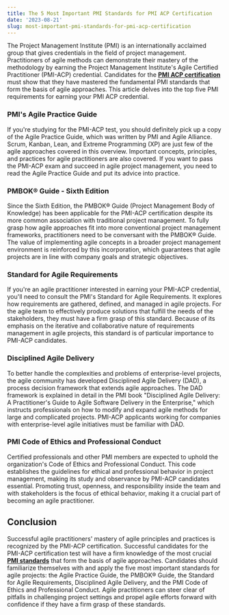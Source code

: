 ```yaml
---
title: The 5 Most Important PMI Standards for PMI ACP Certification
date: '2023-08-21'
slug: most-important-pmi-standards-for-pmi-acp-certification
---
```

<!-- wp:paragraph -->
<p>The Project Management Institute (PMI) is an internationally acclaimed group that gives credentials in the field of project management. Practitioners of agile methods can demonstrate their mastery of the methodology by earning the Project Management Institute's Agile Certified Practitioner (PMI-ACP) credential. Candidates for the <a href="https://staragile.com/in/agile-and-scrum/pmi-acp-certification-training"><strong>PMI ACP certification</strong></a> must show that they have mastered the fundamental PMI standards that form the basis of agile approaches. This article delves into the top five PMI requirements for earning your PMI ACP credential.</p>
<!-- /wp:paragraph -->

<!-- wp:heading {"level":3} -->
<h3 class="wp-block-heading">PMI's Agile Practice Guide</h3>
<!-- /wp:heading -->

<!-- wp:paragraph -->
<p>If you're studying for the PMI-ACP test, you should definitely pick up a copy of the Agile Practice Guide, which was written by PMI and Agile Alliance. Scrum, Kanban, Lean, and Extreme Programming (XP) are just few of the agile approaches covered in this overview. Important concepts, principles, and practices for agile practitioners are also covered. If you want to pass the PMI-ACP exam and succeed in agile project management, you need to read the Agile Practice Guide and put its advice into practice.</p>
<!-- /wp:paragraph -->

<!-- wp:heading {"level":3} -->
<h3 class="wp-block-heading">PMBOK® Guide - Sixth Edition</h3>
<!-- /wp:heading -->

<!-- wp:paragraph -->
<p>Since the Sixth Edition, the PMBOK® Guide (Project Management Body of Knowledge) has been applicable for the PMI-ACP certification despite its more common association with traditional project management. To fully grasp how agile approaches fit into more conventional project management frameworks, practitioners need to be conversant with the PMBOK® Guide. The value of implementing agile concepts in a broader project management environment is reinforced by this incorporation, which guarantees that agile projects are in line with company goals and strategic objectives.</p>
<!-- /wp:paragraph -->

<!-- wp:heading {"level":3} -->
<h3 class="wp-block-heading">Standard for Agile Requirements</h3>
<!-- /wp:heading -->

<!-- wp:paragraph -->
<p>If you're an agile practitioner interested in earning your PMI-ACP credential, you'll need to consult the PMI's Standard for Agile Requirements. It explores how requirements are gathered, defined, and managed in agile projects. For the agile team to effectively produce solutions that fulfill the needs of the stakeholders, they must have a firm grasp of this standard. Because of its emphasis on the iterative and collaborative nature of requirements management in agile projects, this standard is of particular importance to PMI-ACP candidates.</p>
<!-- /wp:paragraph -->

<!-- wp:heading {"level":3} -->
<h3 class="wp-block-heading">Disciplined Agile Delivery</h3>
<!-- /wp:heading -->

<!-- wp:paragraph -->
<p>To better handle the complexities and problems of enterprise-level projects, the agile community has developed Disciplined Agile Delivery (DAD), a process decision framework that extends agile approaches. The DAD framework is explained in detail in the PMI book "Disciplined Agile Delivery: A Practitioner's Guide to Agile Software Delivery in the Enterprise," which instructs professionals on how to modify and expand agile methods for large and complicated projects. PMI-ACP applicants working for companies with enterprise-level agile initiatives must be familiar with DAD.</p>
<!-- /wp:paragraph -->

<!-- wp:heading {"level":3} -->
<h3 class="wp-block-heading">PMI Code of Ethics and Professional Conduct</h3>
<!-- /wp:heading -->

<!-- wp:paragraph -->
<p>Certified professionals and other PMI members are expected to uphold the organization's Code of Ethics and Professional Conduct. This code establishes the guidelines for ethical and professional behavior in project management, making its study and observance by PMI-ACP candidates essential. Promoting trust, openness, and responsibility inside the team and with stakeholders is the focus of ethical behavior, making it a crucial part of becoming an agile practitioner.</p>
<!-- /wp:paragraph -->

<!-- wp:heading -->
<h2 class="wp-block-heading">Conclusion</h2>
<!-- /wp:heading -->

<!-- wp:paragraph -->
<p>Successful agile practitioners' mastery of agile principles and practices is recognized by the PMI-ACP certification. Successful candidates for the PMI-ACP certification test will have a firm knowledge of the most crucial <a href="https://www.pmi.org/pmbok-guide-standards/standards-plus"><strong>PMI standards</strong></a> that form the basis of agile approaches. Candidates should familiarize themselves with and apply the five most important standards for agile projects: the Agile Practice Guide, the PMBOK® Guide, the Standard for Agile Requirements, Disciplined Agile Delivery, and the PMI Code of Ethics and Professional Conduct. Agile practitioners can steer clear of pitfalls in challenging project settings and propel agile efforts forward with confidence if they have a firm grasp of these standards.</p>
<!-- /wp:paragraph -->
